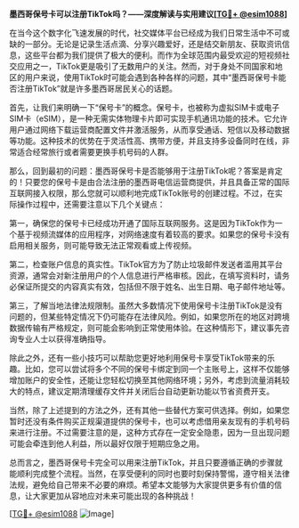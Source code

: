 **墨西哥保号卡可以注册TikTok吗？——深度解读与实用建议[[TG💪+ @esim1088](https://t.me/s/esim1088)]**

在当今这个数字化飞速发展的时代，社交媒体平台已经成为我们日常生活中不可或缺的一部分。无论是记录生活点滴、分享兴趣爱好，还是结交新朋友、获取资讯信息，这些平台都为我们提供了极大的便利。而作为全球范围内最受欢迎的短视频社交应用之一，TikTok更是吸引了无数用户的关注。然而，对于身处不同国家和地区的用户来说，使用TikTok时可能会遇到各种各样的问题，其中“墨西哥保号卡能否注册TikTok”就是许多墨西哥居民关心的话题。

首先，让我们来明确一下“保号卡”的概念。保号卡，也被称为虚拟SIM卡或电子SIM卡（eSIM），是一种无需实体物理卡片即可实现手机通讯功能的技术。它允许用户通过网络下载运营商配置文件并激活服务，从而享受通话、短信以及移动数据等功能。这种技术的优势在于灵活性高、携带方便，并且支持多设备同时在线，非常适合经常旅行或者需要更换手机号码的人群。

那么，回到最初的问题：墨西哥保号卡是否能够用于注册TikTok呢？答案是肯定的！只要您的保号卡是由合法注册的墨西哥电信运营商提供，并且具备正常的国际互联网接入权限，那么您就可以顺利地完成TikTok账号的创建过程。不过，在实际操作过程中，还需要注意以下几个关键点：

第一，确保您的保号卡已经成功开通了国际互联网服务。这是因为TikTok作为一个基于视频流媒体的应用程序，对网络速度有着较高的要求。如果您的保号卡没有启用相关服务，则可能导致无法正常观看或上传视频。

第二，检查账户信息的真实性。TikTok官方为了防止垃圾邮件发送者滥用其平台资源，通常会对新注册用户的个人信息进行严格审核。因此，在填写资料时，请务必保证所提交的内容真实有效，包括但不限于姓名、出生日期、电子邮件地址等。

第三，了解当地法律法规限制。虽然大多数情况下使用保号卡注册TikTok是没有问题的，但某些特定情况下仍可能存在法律风险。例如，如果您所在的地区对跨境数据传输有严格规定，则可能会影响到正常使用体验。在这种情形下，建议事先咨询专业人士以获得准确指导。

除此之外，还有一些小技巧可以帮助您更好地利用保号卡享受TikTok带来的乐趣。比如，您可以尝试将多个不同的保号卡绑定到同一个主账号上，这样不仅能够增加账户的安全性，还能让您轻松切换至其他网络环境；另外，考虑到流量消耗较大的特点，建议定期清理缓存文件并关闭后台自动更新功能以节省资费开支。

当然，除了上述提到的方法之外，还有其他一些替代方案可供选择。例如，如果您暂时还没有条件购买正规渠道提供的保号卡，也可以考虑借用亲友现有的手机号码来进行注册。不过需要注意的是，这种方式存在一定安全隐患，因为一旦出现问题可能会牵连到他人利益，所以最好仅限于短期应急之用。

总而言之，墨西哥保号卡完全可以用来注册TikTok，并且只要遵循正确的步骤就能顺利完成整个流程。当然，在享受便利的同时也要时刻保持警惕，遵守相关法律法规，避免给自己带来不必要的麻烦。希望本文能够为大家提供更多有价值的信息，让大家更加从容地应对未来可能出现的各种挑战！

[[TG💪+ @esim1088](https://t.me/s/esim1088) ![Image](https://i.postimg.cc/4NQfJmqS/Snipaste-2025-05-13-00-14-12.png)]